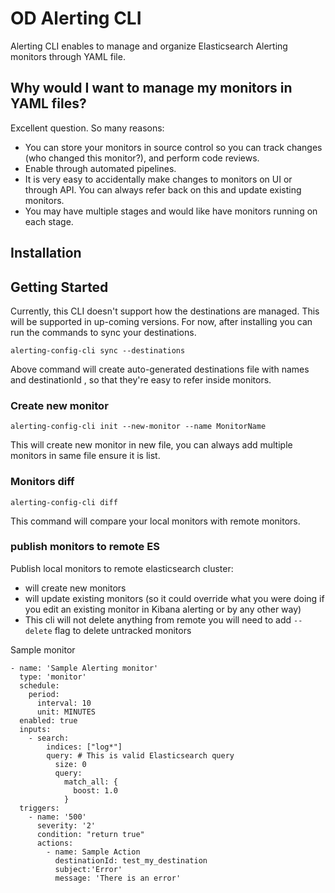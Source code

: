 # OD Alerting CLI

Alerting CLI enables to manage and organize Elasticsearch Alerting monitors through YAML file.

## Why would I want to manage my monitors in YAML files?

Excellent question. So many reasons:

* You can store your monitors in source control so you can track changes (who changed this monitor?), and perform code reviews.
* Enable through automated pipelines.
* It is very easy to accidentally make changes to monitors on UI or through API. You can always refer back on this and update existing monitors.
* You may have multiple stages and would like have monitors running on each stage.

## Installation

## Getting Started

Currently, this CLI doesn't support how the destinations are managed. This will be supported in up-coming versions.
For now, after installing you can run the commands to sync your destinations.

```
alerting-config-cli sync --destinations
```

Above command will create auto-generated destinations file with names and destinationId , so that they're easy to refer inside monitors.

### Create new monitor

```
alerting-config-cli init --new-monitor --name MonitorName

```

This will create new monitor in new file, you can always add multiple monitors in same file ensure it is list.

### Monitors diff

```
alerting-config-cli diff

```

This command will compare your local monitors with remote monitors.

### publish monitors to remote ES

Publish local monitors to remote elasticsearch cluster:

- will create new monitors
- will update existing monitors (so it could override what you were doing if
  you edit an existing monitor in Kibana alerting or by any other way)
- This cli will not delete anything from remote you will need to add `--delete` flag to delete untracked monitors

Sample monitor

```
- name: 'Sample Alerting monitor'
  type: 'monitor'
  schedule:
    period:
      interval: 10
      unit: MINUTES
  enabled: true
  inputs:
    - search:
        indices: ["log*"]
        query: # This is valid Elasticsearch query
          size: 0
          query:
            match_all: {
              boost: 1.0
            }
  triggers:
    - name: '500'
      severity: '2'
      condition: "return true"
      actions:
        - name: Sample Action
          destinationId: test_my_destination
          subject:'Error'
          message: 'There is an error'
```